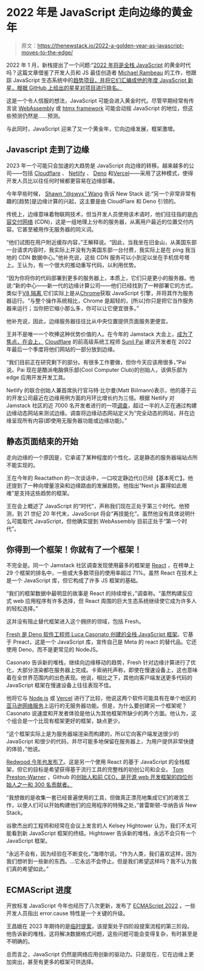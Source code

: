 # 2022 年是 JavaScript 走向边缘的黄金年

> 原文：<https://thenewstack.io/2022-a-golden-year-as-javascript-moves-to-the-edge/>

2022 年 1 月，新栈提出了一个问题:“[2022 年将是全栈 JavaScript](https://thenewstack.io/will-2022-be-a-golden-age-for-full-stack-javascript/) 的黄金时代吗？这篇文章借鉴了开发人员和 JS 最佳创造者 [Michael Rambeau](https://www.michaelrambeau.com/) 的工作，他跟踪 JavaScript 生态系统中的[趋势项目，并将它们汇编成他的年度 JavaScript 新星，根据 GitHub 上给出的星星对项目进行排名。](https://bestofjs.org/)

这是一个令人信服的想法，JavaScript 可能会进入黄金时代。尽管早期经常有传言说 [WebAssembly](https://thenewstack.io/key-concepts/wasm/) 或 [htmx framework](https://thenewstack.io/htmx-html-approach-to-interactivity-in-a-javascript-world/) 可能会动摇 JavaScript 的地位，但这些预测仍然是……预测。

与此同时，JavaScript 迎来了又一个黄金年，它向边缘发展，框架激增。

## Javascript 走到了边缘

2023 年一个可能只会加速的大趋势是 JavaScript 向边缘的转移。越来越多的公司——包括 [Cloudflare](https://thenewstack.io/cloudflare-raises-1-25-billion-for-startups-using-its-workers-platform/) 、 [Netlify](https://thenewstack.io/10-jamstack-startups-to-empower-frontend-developers/) 、 [Deno](https://thenewstack.io/with-additional-funding-deno-sets-out-to-challenge-node-js/) 和[Vercel](https://thenewstack.io/what-developers-told-us-about-vercels-next-js-update/)——采用了这种模式，使得开发人员比以往任何时候都更容易在边缘部署。

今年早些时候， [Shawn "@swyx" Wang](https://www.swyx.io/) 告诉 New Stack 说:“另一个非常非常有趣的[趋势]是边缘计算的兴起，这主要是由 CloudFlare 和 Deno 引领的。

传统上，边缘意味着物联网技术，但当开发人员使用该术语时，他们往往指的是[内容交付网络](https://thenewstack.io/cdn-outages-exploring-ways-to-increase-resilience/) (CDN)，这是一组地理上分布的服务器，从离用户最近的位置交付内容。它甚至被用作无服务器的同义词。

“他们试图在用户附近缓存内容，”王解释说。“因此，当我坐在旧金山，从美国东部一台请求内容时，我实际上并没有为美国东部一台付费，我实际上是在 ping 我当地的 CDN 数据中心。”他补充说，这些 CDN 服务可以小到足以坐在手机信号塔上。王认为，有一个很大的推动重写代码，以利用优势。

“因为你将你的代码部署到更多的服务器上，本质上，它们只是更小的服务器。他说:“新的中心——新一代的边缘计算公司——他们已经找到了一种部署它的方式，类似于[V8 隔离](https://news.ycombinator.com/item?id=31740885),它们实际上是从[Chrome](https://thenewstack.io/google-aurora-a-collab-between-chrome-and-web-frameworks/)获取 JavaScript 引擎，并将其作为服务器运行。“与整个操作系统相比，Chrome 是超轻的，[所以]你只是把它当作服务器来运行；当你把它缩小那么多，你可以让它便宜很多。”

他补充说，因此，边缘服务器往往比从中央位置提供页面服务更便宜。

王并不是唯一一个吹捧这种优势价值的人。在今年的 Jamstack 大会上，[成为了焦点，在会上，](https://thenewstack.io/jamstack-panel-how-the-edge-will-change-development/) [Cloudflare](https://thenewstack.io/cloudflares-kiwi-farms-support-may-soon-hurt-its-bottom-line/) 的前高级系统工程师 [Sunil Pai](https://twitter.com/threepointone?ref_src=twsrc%5Egoogle%7Ctwcamp%5Eserp%7Ctwgr%5Eauthor) 建议开发者在 2022 年最后一个季度将他们网站的一部分放到边缘。

“我们目前正在研究剩下的部分。有很多工作要做，但你今天应该用很多，”Pai 说。Pai 现在是酷派电脑俱乐部(Cool Computer Club)的创始人，该俱乐部为 edge 应用开发开发工具。

Netlify 的联合创始人兼首席执行官马特·比尔曼(Matt Biilmann)表示，他的基于云的开发公司最近在边缘用例方面的月环比增长约为三倍。根据 Netlify 对 Jamstack 社区的近 7000 名开发者进行的一项[调查](https://thenewstack.io/survey-finds-majority-of-jamstack-community-testing-edge/)，超过一半的人正在通过构建边缘动态网站来测试边缘。调查将边缘动态网站定义为“完全动态的网站，并在边缘呈现所有内容(即使用无服务器功能或边缘功能)。”

## 静态页面结束的开始

走向边缘的一个原因是，它承诺了某种程度的个性化，这是静态的服务器端站点所不能实现的。

王在今年的 Reactathon 的一次谈话中，一口咬定静边代()已经【基本死亡】。他还提到了一种向增量渲染和边缘路由的发展趋势。他指出“Next.js 赢得如此艰难”是支持这些趋势的框架。

王在会上概述了 JavaScript 的“时代”，声称我们现在正处于第三个时代。他预测，到 21 世纪 20 年代末，JavaScript 将会“再技能化”。虽然他没有具体说明什么可能取代 JavaScript，但他确实提到 WebAssembly 目前正处于“第一个时代”。

## 你得到一个框架！你就有了一个框架！

不完全是。同一个 Jamstack 社区调查发现使用最多的框架是 [React](https://thenewstack.io/how-to-use-google-sheets-as-a-database-with-react-and-ssr/) ，在榜单上 29 个框架的排名中，一些或大多数项目的使用率超过 71%。虽然 React 在技术上是一个 JavaScript 库，但它构成了许多 JS 框架的基础。

“我们的框架数据中最明显的故事是 React 的持续增长，”调查称。“虽然构建反应式 web 应用程序有许多选择，但 React 周围的巨大生态系统继续使它成为许多人的轻松选择。”

这并没有阻止替代框架进入这个拥挤的领域，包括 Fresh。

[Fresh 是 Deno 软件工程师 Luca Casonato 创建的全栈 JavaScript 框架](https://thenewstack.io/denos-fresh-uses-server-side-rendering-for-faster-apps/)。它基于 Preact，这是一个 JavaScript 库，宣传自己是 Meta 的 react 的替代品。它还使用 Deno，而不是更常见的 NodeJS。

Casonato 告诉新的堆栈，继续向边缘移动的趋势，Fresh 针对边缘计算进行了优化，大部分渲染都在服务器上完成。卡索纳托声称，即使在慢速设备上，这也意味着在全世界范围内的出色表现。他说，相比之下，其他向客户端发送更多代码的 JavaScript 框架在慢速设备上往往表现不佳。

他将它与 [Node.js](https://thenewstack.io/with-additional-funding-deno-sets-out-to-challenge-node-js/) 或 [Vercel](https://thenewstack.io/vercel-delivers-next-js-12-the-sdk-for-the-web/) 进行了比较，他说这两个软件可能具有在单个地区的[亚马逊网络服务](https://thenewstack.io/kubernetes-and-amazon-web-services/)上运行的无服务器功能。但是，为什么要创建另一个框架呢？Casonato 说速度和开发者体验是他认为其他框架所缺少的两个方面。他认为，这个组合是一个比现有框架更好的框架，缺点更少。

“这个框架实际上是为服务器端渲染而构建的，所以它向客户端发送很少的 JavaScript 和很少的代码，并尽可能多地保留在服务器上，为用户提供非常快捷的体验，”他说。

[Redwood 今年也发布了](https://thenewstack.io/redwood-a-javascript-framework-designed-for-startups/)。这是另一个使用 React 的基于 JavaScript 的全栈框架，但它的目标是希望获得基于流行工具的完整栈的初创公司和企业。 [Tom Preston-Warner](https://www.linkedin.com/in/mojombo/) ，Github 的[创始人和前 CEO，是开源 web 开发框架的四位创始人之一和 300 名贡献者。](https://en.wikipedia.org/wiki/Tom_Preston-Werner)

“我想做的是收集一套已经普遍使用的工具，但做真正漂亮地集成它们的艰苦工作，以便人们可以开始构建他们的应用程序的特殊之处，”普雷斯顿-华纳告诉 New Stack。

谷歌杰出的工程师和经常在会议上发言的人 Kelsey Hightower 认为，我们不太可能看到新 JavaScript 框架的终结。Hightower 告诉新的堆栈，永远不会只有一个 JavaScript 框架。

“永远不会有，因为经验在不断变化，”海塔尔说。“作为人类，我们喜欢这样，因为我们想听到一些新的东西。…它永远不会停止。但是我们希望这样吗？我不认为我们真的希望如此。”

## ECMAScript 进度

开放标准 JavaScript 今年也经历了八次更新，发布了 [ECMAScript 2022](https://thenewstack.io/javascript-developers-on-what-matters-and-whats-next/) 。一些开发人员指出 error.cause 特性是一个关键的升级。

王昌娥在 2023 年期待的是[临时提案](https://tc39.es/proposal-temporal/docs/)，该提案处于四阶段提案流程的第三阶段。他告诉新的堆栈，这将解决数据格式问题，这些问题可能会变得复杂，有时甚至是不明确的。

总而言之，JavaScript 仍然是网络应用创新的驱动力。只是现在，它在边缘上更加突出，甚至有更多的框架可供选择。

<svg xmlns:xlink="http://www.w3.org/1999/xlink" viewBox="0 0 68 31" version="1.1"><title>Group</title> <desc>Created with Sketch.</desc></svg>